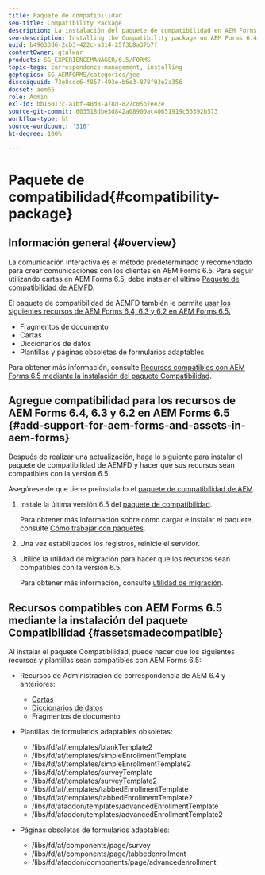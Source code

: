 ```yaml
---
title: Paquete de compatibilidad
seo-title: Compatibility Package
description: La instalación del paquete de compatibilidad en AEM Forms 6.5 le permite utilizar los recursos de Administración de correspondencia de AEM Forms 6.4 y versiones anteriores, así como las plantillas y páginas de formularios adaptables obsoletos
seo-description: Installing the Compatibility package on AEM Forms 6.4 allows you to use the Correspondence Management assets from AEM Forms 6.4 and deprecated adaptive forms templates and pages
uuid: b49633d6-2cb3-422c-a314-25f3b8a37b7f
contentOwner: gtalwar
products: SG_EXPERIENCEMANAGER/6.5/FORMS
topic-tags: correspondence-management, installing
geptopics: SG_AEMFORMS/categories/jee
discoiquuid: 73e8ccc6-f857-493e-b6e3-878f93e2a356
docset: aem65
role: Admin
exl-id: bb16017c-a1bf-40d8-a78d-827c05b7ee2e
source-git-commit: 603518dbe3d842a08900ac40651919c55392b573
workflow-type: ht
source-wordcount: '316'
ht-degree: 100%

---
```


# Paquete de compatibilidad{#compatibility-package}

## Información general {#overview}

La comunicación interactiva es el método predeterminado y recomendado para crear comunicaciones con los clientes en AEM Forms 6.5. Para seguir utilizando cartas en AEM Forms 6.5, debe instalar el último [Paquete de compatibilidad de AEMFD](https://helpx.adobe.com/es/aem-forms/kb/aem-forms-releases.html).

El paquete de compatibilidad de AEMFD también le permite [usar los siguientes recursos de AEM Forms 6.4, 6.3 y 6.2 en AEM Forms 6.5:](../../forms/using/compatibility-package.md#add-support-for-aem-forms-and-assets-in-aem-forms)

* Fragmentos de documento
* Cartas
* Diccionarios de datos
* Plantillas y páginas obsoletas de formularios adaptables

Para obtener más información, consulte [Recursos compatibles con AEM Forms 6.5 mediante la instalación del paquete Compatibilidad](../../forms/using/compatibility-package.md#assetsmadecompatible).

## Agregue compatibilidad para los recursos de AEM Forms 6.4, 6.3 y 6.2 en AEM Forms 6.5 {#add-support-for-aem-forms-and-assets-in-aem-forms}

Después de realizar una actualización, haga lo siguiente para instalar el paquete de compatibilidad de AEMFD y hacer que sus recursos sean compatibles con la versión 6.5:

Asegúrese de que tiene preinstalado el [paquete de compatibilidad de AEM](https://helpx.adobe.com/es/aem-forms/kb/aem-forms-releases.html).

1. Instale la última versión 6.5 del [paquete de compatibilidad](https://helpx.adobe.com/es/aem-forms/kb/aem-forms-releases.html).

   Para obtener más información sobre cómo cargar e instalar el paquete, consulte [Cómo trabajar con paquetes](/help/sites-administering/package-manager.md).

1. Una vez estabilizados los registros, reinicie el servidor.
1. Utilice la utilidad de migración para hacer que los recursos sean compatibles con la versión 6.5.

   Para obtener más información, consulte [utilidad de migración](../../forms/using/migration-utility.md).

## Recursos compatibles con AEM Forms 6.5 mediante la instalación del paquete Compatibilidad {#assetsmadecompatible}

Al instalar el paquete Compatibilidad, puede hacer que los siguientes recursos y plantillas sean compatibles con AEM Forms 6.5:

* Recursos de Administración de correspondencia de AEM 6.4 y anteriores:

   * [Cartas](../../forms/using/create-letter.md)
   * [Diccionarios de datos](/help/forms/using/data-dictionary.md)
   * Fragmentos de documento

* Plantillas de formularios adaptables obsoletas:

   * /libs/fd/af/templates/blankTemplate2
   * /libs/fd/af/templates/simpleEnrollmentTemplate
   * /libs/fd/af/templates/simpleEnrollmentTemplate2
   * /libs/fd/af/templates/surveyTemplate
   * /libs/fd/af/templates/surveyTemplate2
   * /libs/fd/af/templates/tabbedEnrollmentTemplate
   * /libs/fd/af/templates/tabbedEnrollmentTemplate2
   * /libs/fd/afaddon/templates/advancedEnrollmentTemplate
   * /libs/fd/afaddon/templates/advancedEnrollmentTemplate2

* Páginas obsoletas de formularios adaptables:

   * /libs/fd/af/components/page/survey
   * /libs/fd/af/components/page/tabbedenrollment
   * /libs/fd/afaddon/components/page/advancedenrollment
